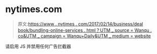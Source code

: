 # nytimes.com

> 原文:[https://www . nytimes . com/2017/02/14/business/deal book/bundling-online-services . html？UTM _ source = Wanqu . co&UTM _ campaign = Wanqu+Daily&UTM _ medium = website](https://www.nytimes.com/2017/02/14/business/dealbook/bundling-online-services.html?utm_source=wanqu.co&utm_campaign=Wanqu+Daily&utm_medium=website)

请启用 JS 并禁用任何广告拦截器